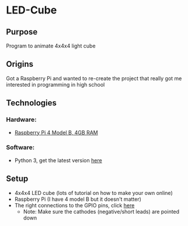 # LED-Cube

## Purpose
Program to animate 4x4x4 light cube

## Origins
Got a Raspberry Pi and wanted to re-create the project that really got me interested in programming in high school

## Technologies
### Hardware:
* [Raspberry Pi 4 Model B, 4GB RAM](https://www.raspberrypi.org/products/raspberry-pi-4-model-b/)
### Software:
* Python 3, get the latest version [here](https://www.python.org/downloads/)

## Setup
* 4x4x4 LED cube (lots of tutorial on how to make your own online)
* Raspberry Pi (I have 4 model B but it doesn't matter)
* The right connections to the GPIO pins, click [here](GPIO_plugin.txt)
	* Note: Make sure the cathodes (negative/short leads) are pointed down